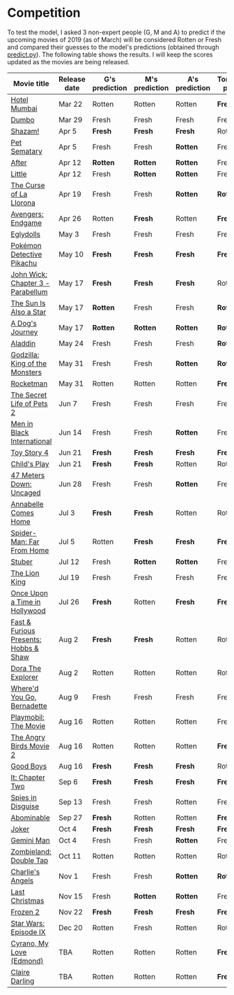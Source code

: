 # Competition
To test the model, I asked 3 non-expert people (G, M and A) to predict if the upcoming movies of 2019 (as of March) will be considered Rotten or Fresh and compared their guesses to the model's predictions (obtained through [predict.py](predict.py)).
The following table shows the results. I will keep the scores updated as the movies are being released.

| Movie title | Release date | G's prediction | M's prediction | A's prediction | Tomatology's prediction | Actual result |
| --- | --- | --- | --- | --- | --- | --- |
| [Hotel Mumbai](https://www.rottentomatoes.com/m/hotel_mumbai) | Mar 22 | Rotten | Rotten | Rotten | **Fresh** | Fresh |
| [Dumbo](https://www.rottentomatoes.com/m/dumbo_2019) | Mar 29 | Fresh | Fresh | Fresh | Fresh | Rotten |
| [Shazam!](https://www.rottentomatoes.com/m/shazam) | Apr 5 | **Fresh** | **Fresh** | **Fresh** | Rotten | Fresh |
| [Pet Sematary](https://www.rottentomatoes.com/m/pet_sematary_2019) | Apr 5 | Fresh | Fresh | **Rotten** | Fresh | Rotten |
| [After](https://www.rottentomatoes.com/m/after_2019) | Apr 12 | **Rotten** | **Rotten** | **Rotten** | Fresh | Rotten |
| [Little](https://www.rottentomatoes.com/m/little_2019) | Apr 12 | Fresh | **Rotten** | **Rotten** | Fresh | Rotten |
| [The Curse of La Llorona](https://www.rottentomatoes.com/m/the_curse_of_la_llorona_2019) | Apr 19 | Fresh | Fresh | **Rotten** | **Rotten** | Rotten |
| [Avengers: Endgame](https://www.rottentomatoes.com/m/avengers_endgame) | Apr 26 | Rotten | **Fresh** | Rotten | **Fresh** | Fresh |
| [Eglydolls](https://www.rottentomatoes.com/m/uglydolls) | May 3 | Fresh | Fresh | Fresh | Fresh | Rotten |
| [Pokémon Detective Pikachu](https://www.rottentomatoes.com/m/pokemon_detective_pikachu) | May 10 | **Fresh** | **Fresh** | **Fresh** | **Fresh** | Fresh |
| [John Wick: Chapter 3 - Parabellum](https://www.rottentomatoes.com/m/john_wick_chapter_3_parabellum) | May 17 | **Fresh** | **Fresh** | **Fresh** | Rotten | Fresh |
| [The Sun Is Also a Star](https://www.rottentomatoes.com/m/the_sun_is_also_a_star) | May 17 | **Rotten** | Fresh | Fresh | **Rotten** | Rotten |
| [A Dog's Journey](https://www.rottentomatoes.com/m/a_dogs_journey) | May 17 | **Rotten** | **Rotten** | **Rotten** | **Rotten** | Rotten |
| [Aladdin](https://www.rottentomatoes.com/m/aladdin) | May 24 | Fresh | Fresh | Fresh | **Rotten** | Rotten |
| [Godzilla: King of the Monsters](https://www.rottentomatoes.com/m/godzilla_king_of_the_monsters_2019) | May 31 | Fresh | Fresh | **Rotten** | **Rotten** | Rotten |
| [Rocketman](https://www.rottentomatoes.com/m/rocketman_2019) | May 31 | Rotten | Rotten | Rotten | **Fresh** | Fresh |
| [The Secret Life of Pets 2](https://www.rottentomatoes.com/m/the_secret_life_of_pets_2) | Jun 7 | Fresh | Fresh | Fresh | Fresh | Rotten |
| [Men in Black International](https://www.rottentomatoes.com/m/men_in_black_international) | Jun 14 | Fresh | Fresh | **Rotten** | Fresh | Rotten |
| [Toy Story 4](https://www.rottentomatoes.com/m/toy_story_4) | Jun 21 | **Fresh** | **Fresh** | **Fresh** | **Fresh** | Fresh |
| [Child's Play](https://www.rottentomatoes.com/m/childs_play_2019) | Jun 21 | **Fresh** | **Fresh** | Rotten | Rotten | Fresh |
| [47 Meters Down: Uncaged](https://www.rottentomatoes.com/m/47_meters_down_uncaged) | Jun 28 | Fresh | Fresh | **Rotten** | Fresh | Rotten |
| [Annabelle Comes Home](https://www.rottentomatoes.com/m/untitled_annabelle_film) | Jul 3 | **Fresh** | **Fresh** | Rotten | Rotten | Fresh |
| [Spider-Man: Far From Home](https://www.rottentomatoes.com/m/spider_man_far_from_home) | Jul 5 | Rotten | **Fresh** | **Fresh** | **Fresh** | Fresh |
| [Stuber](https://www.rottentomatoes.com/m/stuber) | Jul 12 | Fresh | **Rotten** | **Rotten** | Fresh | Rotten |
| [The Lion King](https://www.rottentomatoes.com/m/the_lion_king_2019) | Jul 19 | Fresh | Fresh | Fresh | Fresh | Rotten |
| [Once Upon a Time in Hollywood](https://www.rottentomatoes.com/m/once_upon_a_time_in_hollywood) | Jul 26 | **Fresh** | Rotten | **Fresh** | **Fresh** | Fresh |
| [Fast & Furious Presents: Hobbs & Shaw](https://www.rottentomatoes.com/m/fast_and_furious_presents_hobbs_and_shaw) | Aug 2 | **Fresh** | **Fresh** | Rotten | Rotten | Fresh |
| [Dora The Explorer](https://www.rottentomatoes.com/m/dora_the_explorer_2019) | Aug 2 | Rotten | Rotten | Rotten | Rotten | Fresh |
| [Where'd You Go, Bernadette](https://www.rottentomatoes.com/m/whered_you_go_bernadette) | Aug 9 | Fresh | Fresh | Fresh | Fresh | Rotten |
| [Playmobil: The Movie](https://www.rottentomatoes.com/m/playmobil_the_movie) | Aug 16 | Rotten | Rotten | Rotten | Fresh | - |
| [The Angry Birds Movie 2](https://www.rottentomatoes.com/m/the_angry_birds_movie_2) | Aug 16 | Rotten | Rotten | Rotten | **Fresh** | Fresh |
| [Good Boys](https://www.rottentomatoes.com/m/good_boys_2019) | Aug 16 | **Fresh** | **Fresh** | **Fresh** | Rotten | Fresh |
| [It: Chapter Two](https://www.rottentomatoes.com/m/it_chapter_two) | Sep 6 | **Fresh** | **Fresh** | **Fresh** | **Fresh** | Fresh |
| [Spies in Disguise](https://www.rottentomatoes.com/m/spies_in_disguise) | Sep 13 | Fresh | Fresh | Rotten | Fresh | - |
| [Abominable](https://www.rottentomatoes.com/m/abominable) | Sep 27 | **Fresh** | Rotten | Rotten | **Fresh** | Fresh |
| [Joker](https://www.rottentomatoes.com/m/joker_2019) | Oct 4 | **Fresh** | **Fresh** | **Fresh** | **Fresh** | Fresh |
| [Gemini Man](https://www.rottentomatoes.com/m/gemini_man_2019) | Oct 4 | Fresh | Fresh | **Rotten** | Fresh | Rotten |
| [Zombieland: Double Tap](https://www.rottentomatoes.com/m/zombieland_double_tap) | Oct 11 | Rotten | Rotten | Rotten | Rotten | Fresh |
| [Charlie's Angels](https://www.rottentomatoes.com/m/charlies_angels_2019) | Nov 1 | Fresh | Fresh | **Rotten** | **Rotten** | Rotten |
| [Last Christmas](https://www.rottentomatoes.com/m/last_christmas_2019) | Nov 15 | Fresh | **Rotten** | **Rotten** | Fresh | Rotten |
| [Frozen 2](https://www.rottentomatoes.com/m/frozen_2) | Nov 22 | **Fresh** | **Fresh** | **Fresh** | **Fresh** | Fresh |
| [Star Wars: Episode IX](https://www.rottentomatoes.com/m/star_wars_episode_ix) | Dec 20 | Rotten | Fresh | Rotten | Rotten | - |
| [Cyrano, My Love (Edmond)](https://www.rottentomatoes.com/m/edmond_2018) | TBA | Rotten | Rotten | Rotten | **Fresh** | Fresh |
| [Claire Darling](https://www.rottentomatoes.com/m/claire_darling) | TBA | Rotten | Rotten | Rotten | **Fresh** | Fresh |
